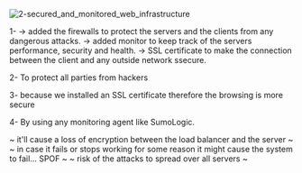 ![2-secured_and_monitored_web_infrastructure](https://github.com/ElaasriTarik/alx-system_engineering-devops/assets/37253593/ea013dd5-1fa5-420c-a0f0-dbbe1005002b)

1- 
 -> added the firewalls to protect the servers and the clients from any dangerous attacks.
 -> added monitor to keep track of the servers performance, security and health.
 -> SSL certificate to make the connection between the client and any outside network ssecure.

 2- To protect all parties from hackers

 3- because we installed an SSL certificate therefore the browsing is more secure

 4- By using any monitoring agent like SumoLogic.

  ~ it'll cause a loss of encryption between the load balancer and the server ~
  ~ in case it fails or stops working for some reason it might cause the system to fail... SPOF ~
  ~ risk of the attacks to spread over all servers ~
  

